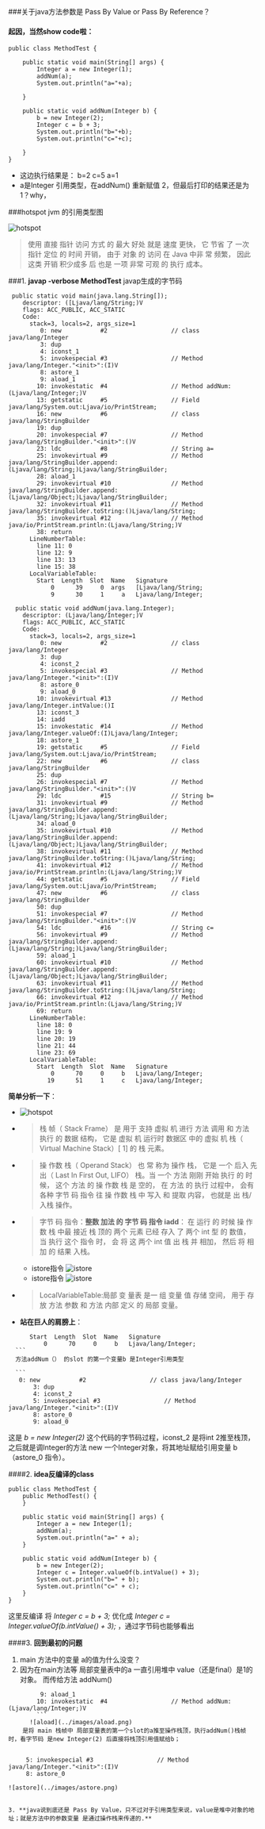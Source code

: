 ###关于java方法参数是  Pass By Value or Pass By Reference？


#### 起因，当然show code啦：
```
public class MethodTest {

    public static void main(String[] args) {
        Integer a = new Integer(1);
        addNum(a);
        System.out.println("a="+a);

    }

    public static void addNum(Integer b) {
        b = new Integer(2);
        Integer c = b + 3;
        System.out.println("b="+b);
        System.out.println("c="+c);

    }
}
```
* 这边执行结果是： b=2 c=5  a=1
* a是Integer 引用类型，在addNum() 重新赋值 2，但最后打印的结果还是为1？why，



 
 
###hotspot jvm 的引用类型图

![hotspot](../images/javaReference.png)

> 使用 直接 指针 访问 方式 的 最大 好处 就是 速度 更快， 它 节省 了 一次 指针 定位 的 时间 开销， 由于 对象 的 访问 在 Java 中非 常 频繁， 因此 这类 开销 积少成多 后 也是 一项 非常 可观 的 执行 成本。

###1. **javap -verbose MethodTest**   javap生成的字节码


```
 public static void main(java.lang.String[]);
    descriptor: ([Ljava/lang/String;)V
    flags: ACC_PUBLIC, ACC_STATIC
    Code:
      stack=3, locals=2, args_size=1
         0: new           #2                  // class java/lang/Integer
         3: dup
         4: iconst_1
         5: invokespecial #3                  // Method java/lang/Integer."<init>":(I)V
         8: astore_1
         9: aload_1
        10: invokestatic  #4                  // Method addNum:(Ljava/lang/Integer;)V
        13: getstatic     #5                  // Field java/lang/System.out:Ljava/io/PrintStream;
        16: new           #6                  // class java/lang/StringBuilder
        19: dup
        20: invokespecial #7                  // Method java/lang/StringBuilder."<init>":()V
        23: ldc           #8                  // String a=
        25: invokevirtual #9                  // Method java/lang/StringBuilder.append:(Ljava/lang/String;)Ljava/lang/StringBuilder;
        28: aload_1
        29: invokevirtual #10                 // Method java/lang/StringBuilder.append:(Ljava/lang/Object;)Ljava/lang/StringBuilder;
        32: invokevirtual #11                 // Method java/lang/StringBuilder.toString:()Ljava/lang/String;
        35: invokevirtual #12                 // Method java/io/PrintStream.println:(Ljava/lang/String;)V
        38: return
      LineNumberTable:
        line 11: 0
        line 12: 9
        line 13: 13
        line 15: 38
      LocalVariableTable:
        Start  Length  Slot  Name   Signature
            0      39     0  args   [Ljava/lang/String;
            9      30     1     a   Ljava/lang/Integer;

  public static void addNum(java.lang.Integer);
    descriptor: (Ljava/lang/Integer;)V
    flags: ACC_PUBLIC, ACC_STATIC
    Code:
      stack=3, locals=2, args_size=1
         0: new           #2                  // class java/lang/Integer
         3: dup
         4: iconst_2
         5: invokespecial #3                  // Method java/lang/Integer."<init>":(I)V
         8: astore_0
         9: aload_0
        10: invokevirtual #13                 // Method java/lang/Integer.intValue:()I
        13: iconst_3
        14: iadd
        15: invokestatic  #14                 // Method java/lang/Integer.valueOf:(I)Ljava/lang/Integer;
        18: astore_1
        19: getstatic     #5                  // Field java/lang/System.out:Ljava/io/PrintStream;
        22: new           #6                  // class java/lang/StringBuilder
        25: dup
        26: invokespecial #7                  // Method java/lang/StringBuilder."<init>":()V
        29: ldc           #15                 // String b=
        31: invokevirtual #9                  // Method java/lang/StringBuilder.append:(Ljava/lang/String;)Ljava/lang/StringBuilder;
        34: aload_0
        35: invokevirtual #10                 // Method java/lang/StringBuilder.append:(Ljava/lang/Object;)Ljava/lang/StringBuilder;
        38: invokevirtual #11                 // Method java/lang/StringBuilder.toString:()Ljava/lang/String;
        41: invokevirtual #12                 // Method java/io/PrintStream.println:(Ljava/lang/String;)V
        44: getstatic     #5                  // Field java/lang/System.out:Ljava/io/PrintStream;
        47: new           #6                  // class java/lang/StringBuilder
        50: dup
        51: invokespecial #7                  // Method java/lang/StringBuilder."<init>":()V
        54: ldc           #16                 // String c=
        56: invokevirtual #9                  // Method java/lang/StringBuilder.append:(Ljava/lang/String;)Ljava/lang/StringBuilder;
        59: aload_1
        60: invokevirtual #10                 // Method java/lang/StringBuilder.append:(Ljava/lang/Object;)Ljava/lang/StringBuilder;
        63: invokevirtual #11                 // Method java/lang/StringBuilder.toString:()Ljava/lang/String;
        66: invokevirtual #12                 // Method java/io/PrintStream.println:(Ljava/lang/String;)V
        69: return
      LineNumberTable:
        line 18: 0
        line 19: 9
        line 20: 19
        line 21: 44
        line 23: 69
      LocalVariableTable:
        Start  Length  Slot  Name   Signature
            0      70     0     b   Ljava/lang/Integer;
           19      51     1     c   Ljava/lang/Integer;
```
 **简单分析一下**：
 
  *  ![hotspot](../images/jvm栈帧.png)
  *  >栈 帧（ Stack Frame） 是 用于 支持 虚拟 机 进行 方法 调用 和 方法 执行 的 数据 结构， 它是 虚拟 机 运行时 数据区 中的 虚拟 机 栈（ Virtual Machine Stack）[ 1] 的 栈 元素。
  
  *  >操 作数 栈（ Operand Stack） 也 常 称为 操作 栈， 它是 一个 后入 先出（ Last In First Out, LIFO） 栈。当 一个 方法 刚刚 开始 执行 的 时候， 这个 方法 的 操 作数 栈 是 空的， 在 方法 的 执行 过程中， 会有 各种 字节 码 指令 往 操 作数 栈 中 写入 和 提取 内容， 也就是 出 栈/ 入栈 操作。
  *  >字节 码 指令：**整数 加法 的 字节 码 指令 iadd**： 在 运行 的 时候 操 作数 栈 中最 接近 栈 顶的 两个 元素 已经 存入 了 两个 int 型 的 数值， 当 执行 这个 指令 时， 会 将 这 两个 int 值 出 栈 并 相加， 然后 将 相加 的 结果 入栈。
     * istore指令
      ![istore](../images/istore.png)
     * istore指令
      ![istore](../images/iload.png)
 
 
 *  >LocalVariableTable:局部 变 量表 是一 组 变量 值 存储 空间， 用于 存放 方法 参数 和 方法 内部 定义 的 局部 变量。


 * **站在巨人的肩膀上**：
  ```LocalVariableTable:
        Start  Length  Slot  Name   Signature
            0      70     0     b   Ljava/lang/Integer;
	```
	方法addNum（） 的slot 的第一个变量b 是Integer引用类型
	
	```
	 0: new           #2                  // class java/lang/Integer
         3: dup
         4: iconst_2
         5: invokespecial #3                  // Method java/lang/Integer."<init>":(I)V
         8: astore_0
         9: aload_0
```
这是  *b = new Integer(2)* 这个代码的字节码过程，iconst_2 是将int 2推至栈顶，之后就是调Integer的<init>方法 new 一个Integer对象，将其地址赋给引用变量 b（astore_0 指令）。


####2. **idea反编译的class**

```
public class MethodTest {
    public MethodTest() {
    }

    public static void main(String[] args) {
        Integer a = new Integer(1);
        addNum(a);
        System.out.println("a=" + a);
    }

    public static void addNum(Integer b) {
        b = new Integer(2);
        Integer c = Integer.valueOf(b.intValue() + 3);
        System.out.println("b=" + b);
        System.out.println("c=" + c);
    }
}
```

这里反编译 将 *Integer c = b + 3;* 优化成 *Integer c = Integer.valueOf(b.intValue() + 3);* ，通过字节码也能够看出

####3. **回到最初的问题**
1. main 方法中的变量 a的值为什么没变？
2. 因为在main方法等 局部变量表中的a  一直引用堆中 value（还是final）是1的对象。
而传给方法 addNum()
```
         9: aload_1
        10: invokestatic  #4                  // Method addNum:(Ljava/lang/Integer;)V
        ```
      ![aload](../images/aload.png)  
    是将 main 栈帧中 局部变量表的第一个slot的a推至操作栈顶，执行addNum()栈帧时，看字节码 是new Integer(2) 后直接将栈顶引用值赋给b；
    
 ```
         5: invokespecial #3                  // Method java/lang/Integer."<init>":(I)V
         8: astore_0
     
  ```
![astore](../images/astore.png)  


3. **java说到底还是 Pass By Value，只不过对于引用类型来说，value是堆中对象的地址；就是方法中的参数变量 是通过操作栈来传递的.**
